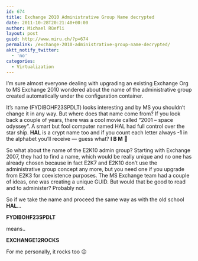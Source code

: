 ```yaml
---
id: 674
title: Exchange 2010 Administrative Group Name decrypted
date: 2011-10-28T20:21:40+00:00
author: Michael Rüefli
layout: post
guid: http://www.miru.ch/?p=674
permalink: /exchange-2010-administrative-group-name-decrypted/
aktt_notify_twitter:
  - 'no'
categories:
  - Virtualization
---
```

I&#8217;m sure almost everyone dealing with upgrading an existing Exchange Org to MS Exchange 2010 wondered about the name of the administrative group created automatically under the configuration container.

It&#8217;s name (FYDIBOHF23SPDLT) looks interesting and by MS you shouldn&#8217;t change it in any way. But where does that name come from? If you look back a couple of years, there was a cool movie called &#8220;2001 &#8211; space odyssey&#8221;. A smart but fool computer named HAL had full control over the star ship. **HAL** is a crypt name too and if you count each letter always **-1** in the alphabet you&#8217;ll receive &#8212; guess what? **I B M** 🙂

So what about the name of the E2K10 admin group? Starting with Exchange 2007, they had to find a name, which would be really unique and no one has already chosen because in fact E2K7 and E2K10 don&#8217;t use the administrative group concept any more, but you need one if you upgrade from E2K3 for coexistence purposes. The MS Exchange team had a couple of ideas, one was creating a unique GUID. But would that be good to read and to administer? Probably not.

So if we take the name and proceed the same way as with the old school **HAL**&#8230;

**FYDIBOHF23SPDLT**

means..

**EXCHANGE12ROCKS**

For me personally, it rocks too 😉